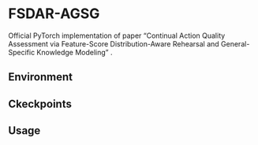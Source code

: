 # FSDAR-AGSG

Official PyTorch implementation of paper “Continual Action Quality Assessment via Feature-Score Distribution-Aware Rehearsal and General-Specific Knowledge Modeling” .

## Environment

## Ckeckpoints

## Usage
